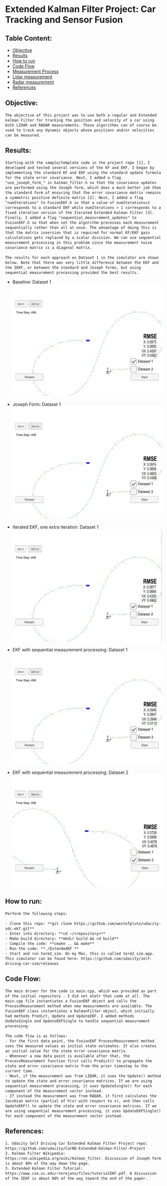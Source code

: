 # Extended Kalman Filter Project: Car Tracking and Sensor Fusion 

## Table Content: ##
- [Objective](#objective)
- [Results](#results)
- [How to run](#howto)
- [Code Flow](#codeflow)
- [Measurement Process](#measurement)
- [Lidar measurement](#lidar)
- [Radar measurement](#radar)
- [References](#references)

## Objective: <a name="objective"></a>

	The objective of this project was to use both a regular and Extended kalman Filter for tracking the position and velocity of a car using both LIDAR and RADAR measurements. These algorithms can of course be used to track any dynamic objects whose positions and/or velocities can be measured.

## Results: <a name="results"></a>

	Starting with the sample/template code in the project repo [1], I developed and tested several versions of the KF and EKF. I began by implementing the standard KF and EKF using the standard update formula for the state error covariance. Next, I added a flag "use_joseph_form_" in kalman_filter.h so that the covariance updates are performed using the Joseph form, which does a much better job than the standard form of ensuring that the error covariance matrix remains a symmetric positive definite matrix [2]. Next, I added a flag "numIterations" to FusionEKF.h so that a value of numIterations=1 corresponds to a standard EKF while numIterations > 1 corresponds to a fixed iteration version of the Iterated Extended Kalman Filter [3]. Finally, I added a flag "sequential_measurement_updates" to FusionEKF.h so that when set the algorithm processes each measurement sequentially rather than all at once. The advantage of doing this is that the matrix inversion that is required for normal KF/EKF gain calculations gets replaced by a scalar division. We can use sequential measurement processing in this problem since the measurement noise covariance matrix is a diagonal matrix.
	
	The results for each approach on Dataset 1 in the simulator are shown below. Note that there was very little difference between the EKF and the IEKF, or between the standard and Joseph forms, but using sequential measurement processing provided the best results.
   
- Baseline: Dataset 1
![](Docs/baseline.png) 

- Joseph Form: Dataset 1
![](Docs/joseph.png) 

- Iterated EKF, one extra iteration: Dataset 1
![](Docs/iekf.png) 

- EKF with sequential measurement processing: Dataset 1
![](Docs/sequential-measurements.png) 

- EKF with sequential measurement processing: Dataset 2
![](Docs/sequential-measurements-dataset2.png) 

## How to run: <a name="howto"></a>

	Perform the following steps:

	- Clone this repo: **git clone https://github.com/westofpluto/udacity-sdc-ekf.git**
	- Enter into directory: **cd ~/<repository>**
	- Make build directory: **mkdir build && cd build**
	- Compile the code: **cmake .. && make**
	- Run the code: **./ExtendedKF **
	- Start and run term2_sim. On my Mac, this is called term2_sim.app. This simulator can be found here: https://github.com/udacity/self-driving-car-sim/releases
	
## Code Flow: <a name="codeflow"></a>

	The main driver for the code is main.cpp, which was provided as part of the initial repository - I did not aletr that code at all. The main.cpp file instantiates a FusionEKF object and calls the ProcessMeasurement method when new measurements are available. The FusionEKF class instantiates a KalmanFilter object, which initially had methods Predict, Update and UpdateEKF. I added methods UodateSingle and UpdateEKFSingle to handle sequential measurement processing. 
	
	The code flow is as follows:
	- For the first data point, the FusionEKF ProcessMeasurement method uses the measured values as initial state estimates. It also creates an initial value for the state error covariance matrix.
	- Whenever a new data point is available after that, the ProcessMeasurement function first calls Predict() to propagate the state and error covariance matrix from the prior timestep to the current time.
	- Next, if the measurement was from LIDAR, it uses the Update() method to update the state and error covariance matrices. If we are using sequential measurement processing, it uses UpdateSingle() for each component of the measurement vector instead.
	- If instead the measurement was from RADAR, it first calculates the Jacobian matrix (partial of h(x) with respect to x), and then calls UpdateEKF() to update the state and error covariance matrices. If we are using sequential measurement processing, it uses UpdateEKFSingle() for each component of the measurement vector instead.


## References: <a name="references"></a>
	1. Udacity Self Driving Car Extended Kalman Filter Project repo: https://github.com/udacity/CarND-Extended-Kalman-Filter-Project
	2. Kalman Filter Wikipedia: https://en.wikipedia.org/wiki/Kalman_filter. Discussion of Joseph form is about 40% of the way down the page.
	3. Extended Kalman Filter Tutorial: https://www.cse.sc.edu/~terejanu/files/tutorialEKF.pdf. A discussion of the IEKF is about 80% of the way toward the end of the paper.
